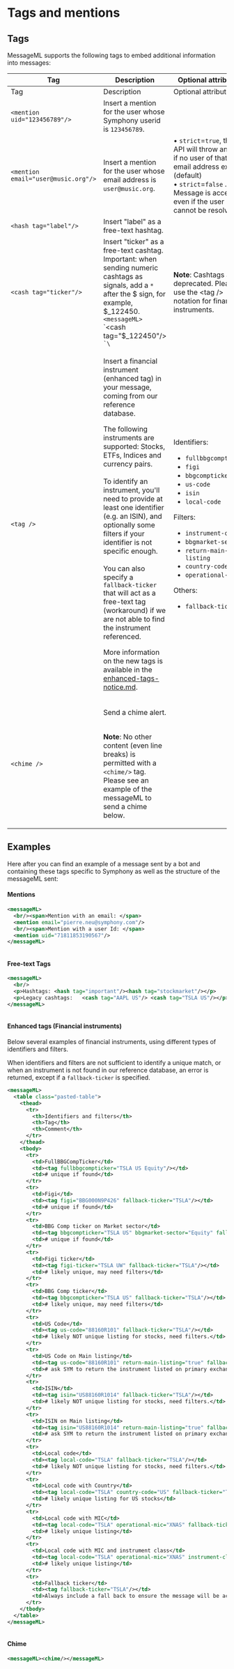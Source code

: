 # Tags and mentions

## Tags

MessageML supports the following tags to embed additional information into messages:

<table data-header-hidden><thead><tr><th width="236">Tag</th><th width="283.3333333333333">Description</th><th>Optional attributes</th></tr></thead><tbody><tr><td>Tag</td><td>Description</td><td>Optional attributes</td></tr><tr><td><code>&#x3C;mention uid="123456789"/></code></td><td>Insert a mention for the user whose Symphony userid is <code>123456789</code>.</td><td></td></tr><tr><td><code>&#x3C;mention email="user@music.org"/></code></td><td>Insert a mention for the user whose email address is <code>user@music.org</code>.</td><td>• <code>strict</code>=<code>true</code>, the API will throw an error if no user of that email address exists. (default) <br>• <code>strict</code>=<code>false</code> . Message is accepted even if the user cannot be resolved.</td></tr><tr><td><code>&#x3C;hash tag="label"/></code></td><td>Insert "label" as a free-text hashtag.</td><td></td></tr><tr><td><code>&#x3C;cash tag="ticker"/></code></td><td>Insert "ticker" as a free-text cashtag. Important: when sending numeric cashtags as signals, add a <code>*</code> after the $ sign, for example, $_122450.  <code>&#x3C;messageML></code> `&#x3C;cash tag="$_122450"/> <code>`\</code></td><td><strong>Note</strong>: Cashtags are deprecated. Please use the &#x3C;tag /> notation for financial instruments. </td></tr><tr><td><code>&#x3C;tag /></code> </td><td><p>Insert a financial instrument (enhanced tag) in your message, coming from our reference database.</p><p>The following instruments are supported: Stocks, ETFs, Indices and currency pairs.<br><br>To identify an instrument, you'll need to provide at least one identifier (e.g. an ISIN), and optionally some filters if your identifier is not specific enough.<br><br>You can also specify a <code>fallback-ticker</code> that will act as a free-text tag (workaround) if we are not able to find the instrument referenced.</p><p></p><p>More information on the new tags is available in the <a data-mention href="enhanced-tags-notice.md">enhanced-tags-notice.md</a>.<br></p></td><td><p>Identifiers:</p><ul><li><code>fullbbgcompticker</code></li><li><code>figi</code></li><li><code>bbgcompticker</code></li><li><code>us-code</code></li><li><code>isin</code></li><li><code>local-code</code></li></ul><p>Filters:</p><ul><li><code>instrument-class</code></li><li><code>bbgmarket-sector</code></li><li><code>return-main-listing</code></li><li><code>country-code</code></li><li><code>operational-mic</code></li></ul><p>Others:</p><ul><li><code>fallback-ticker</code><br></li></ul></td></tr><tr><td><code>&#x3C;chime /></code></td><td><p>Send a chime alert.</p><p><br><strong>Note</strong>: No other content (even line breaks) is permitted with a <code>&#x3C;chime/></code> tag. Please see an example of the messageML to send a chime below.</p></td><td></td></tr></tbody></table>

## Examples

Here after you can find an example of a message sent by a bot and containing these tags specific to Symphony as well as the structure of the messageML sent:

#### Mentions

```xml
<messageML>
  <br/><span>Mention with an email: </span>
  <mention email="pierre.neu@symphony.com"/>
  <br/><span>Mention with a user Id: </span>
  <mention uid="71811853190567"/>
</messageML>
```

<figure><img src="../../../../../.gitbook/assets/image.png" alt=""><figcaption></figcaption></figure>

#### Free-text Tags

```xml
<messageML>
  <br/>
  <p>Hashtags: <hash tag="important"/><hash tag="stockmarket"/></p>
  <p>Legacy cashtags:	<cash tag="AAPL US"/> <cash tag="TSLA US"/></p>
</messageML>
```

<figure><img src="../../../../../.gitbook/assets/image (2).png" alt=""><figcaption></figcaption></figure>

#### Enhanced tags (Financial instruments)

Below several examples of financial instruments, using different types of identifiers and filters.&#x20;

When identifiers and filters are not sufficient to identify a unique match, or when an instrument is not found in our reference database, an error is returned, except if a `fallback-ticker` is specified.&#x20;

```xml
<messageML>
  <table class="pasted-table">
    <thead>
      <tr>
        <th>Identifiers and filters</th>
        <th>Tag</th>
        <th>Comment</th>
      </tr>
    </thead>
    <tbody>
      <tr>
        <td>FullBBGCompTicker</td>
        <td><tag fullbbgcompticker="TSLA US Equity"/></td>
        <td># unique if found</td>
      </tr>
      <tr>
        <td>Figi</td>
        <td><tag figi="BBG000N9P426" fallback-ticker="TSLA"/></td>
        <td># unique if found</td>
      </tr>
      <tr>
        <td>BBG Comp ticker on Market sector</td>
        <td><tag bbgcompticker="TSLA US" bbgmarket-sector="Equity" fallback-ticker="TSLA"/></td>
        <td># unique if found</td>
      </tr>
      <tr>
        <td>Figi ticker</td>
        <td><tag figi-ticker="TSLA UW" fallback-ticker="TSLA"/></td>
        <td># likely unique, may need filters</td>
      </tr>
      <tr>
        <td>BBG Comp ticker</td>
        <td><tag bbgcompticker="TSLA US" fallback-ticker="TSLA"/></td>
        <td># likely unique, may need filters</td>
      </tr>
      <tr>
        <td>US Code</td>
        <td><tag us-code="88160R101" fallback-ticker="TSLA"/></td>
        <td># likely NOT unique listing for stocks, need filters.</td>
      </tr>
      <tr>
        <td>US Code on Main listing</td>
        <td><tag us-code="88160R101" return-main-listing="true" fallback-ticker="TSLA"/></td>
        <td># ask SYM to return the instrument listed on primary exchange</td>
      </tr>
      <tr>
        <td>ISIN</td>
        <td><tag isin="US88160R1014" fallback-ticker="TSLA"/></td>
        <td># likely NOT unique listing for stocks, need filters.</td>
      </tr>
      <tr>
        <td>ISIN on Main listing</td>
        <td><tag isin="US88160R1014" return-main-listing="true" fallback-ticker="TSLA"/></td>
        <td># ask SYM to return the instrument listed on primary exchange</td>
      </tr>
      <tr>
        <td>Local code</td>
        <td><tag local-code="TSLA" fallback-ticker="TSLA"/></td>
        <td># likely NOT unique listing for stocks, need filters.</td>
      </tr>
      <tr>
        <td>Local code with Country</td>
        <td><tag local-code="TSLA" country-code="US" fallback-ticker="TSLA"/></td>
        <td># likely unique listing for US stocks</td>
      </tr>
      <tr>
        <td>Local code with MIC</td>
        <td><tag local-code="TSLA" operational-mic="XNAS" fallback-ticker="TSLA"/></td>
        <td># likely unique listing</td>
      </tr>
      <tr>
        <td>Local code with MIC and instrument class</td>
        <td><tag local-code="TSLA" operational-mic="XNAS" instrument-class="equity" fallback-ticker="TSLA"/></td>
        <td># likely unique listing</td>
      </tr>
      <tr>
        <td>Fallback ticker</td>
        <td><tag fallback-ticker="TSLA"/></td>
        <td>Always include a fall back to ensure the message will be accepted.</td>
      </tr>
    </tbody>
  </table>
</messageML>

```

<figure><img src="../../../../../.gitbook/assets/image (88).png" alt=""><figcaption></figcaption></figure>

#### Chime

```xml
<messageML><chime/></messageML>
```

<figure><img src="../../../../../.gitbook/assets/image (1).png" alt=""><figcaption></figcaption></figure>
